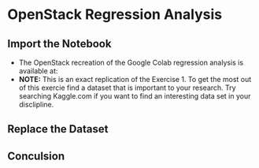 # OpenStack Regression Analysis

## Import the Notebook

   * The OpenStack recreation of the Google Colab regression analysis is available at: 
   * **NOTE:** This is an exact replication of the Exercise 1. To get the most out of this exercie find a dataset that is important to your research. Try searching Kaggle.com if you want to find an interesting data set in your disclipline.

## Replace the Dataset

## Conculsion
